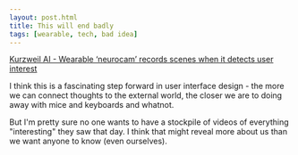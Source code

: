 ```yaml
---
layout: post.html
title: This will end badly
tags: [wearable, tech, bad idea]
---
```


[Kurzweil AI - Wearable ‘neurocam’ records scenes when it detects user interest](http://www.kurzweilai.net/wearable-neurocam-records-scenes-when-it-detects-user-interest)

I think this is a fascinating step forward in user interface design - the more we can connect thoughts to the external world, the closer we are to doing away with mice and keyboards and whatnot.

But I'm pretty sure no one wants to have a stockpile of videos of everything "interesting" they saw that day. I think that might reveal more about us than we want anyone to know (even ourselves).

